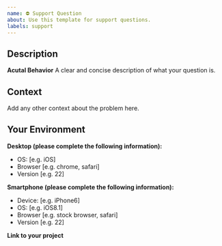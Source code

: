 ```yaml
---
name: ⛔ Support Question
about: Use this template for support questions.
labels: support
---
```


## Description 
**Acutal Behavior** 
A clear and concise description of what your question is.

## Context 
Add any other context about the problem here.

## Your Environment
**Desktop (please complete the following information):**
 - OS: [e.g. iOS]
 - Browser [e.g. chrome, safari]
 - Version [e.g. 22]

**Smartphone (please complete the following information):**
 - Device: [e.g. iPhone6]
 - OS: [e.g. iOS8.1]
 - Browser [e.g. stock browser, safari]
 - Version [e.g. 22]

**Link to your project**
